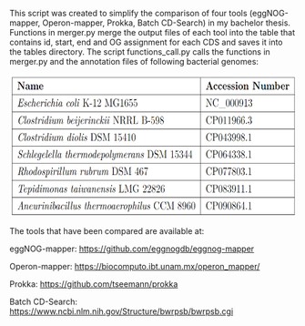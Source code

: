 This script was created to simplify the comparison of four tools (eggNOG-mapper, Operon-mapper, Prokka, Batch CD-Search) in my bachelor thesis. Functions in merger.py merge the output files of each tool into the table that contains id, start, end and OG assignment for each CDS and saves it into the tables directory. The script functions_call.py calls the functions in merger.py and the annotation files of following bacterial genomes:


<img src="genomes.png" width="600" height="250">

The tools that have been compared are available at:

eggNOG-mapper: https://github.com/eggnogdb/eggnog-mapper

Operon-mapper: https://biocomputo.ibt.unam.mx/operon_mapper/

Prokka: https://github.com/tseemann/prokka

Batch CD-Search: https://www.ncbi.nlm.nih.gov/Structure/bwrpsb/bwrpsb.cgi
